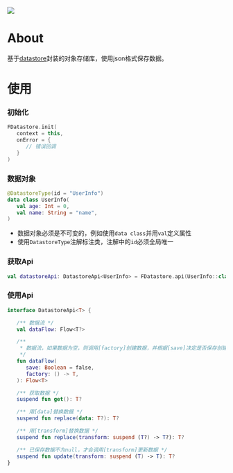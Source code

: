 [![](https://jitpack.io/v/zj565061763/datastore.svg)](https://jitpack.io/#zj565061763/datastore)

# About

基于[datastore](https://developer.android.com/topic/libraries/architecture/datastore)封装的对象存储库，使用json格式保存数据。

# 使用

### 初始化

```kotlin
FDatastore.init(
   context = this,
   onError = {
      // 错误回调
   }
)
```

### 数据对象

```kotlin
@DatastoreType(id = "UserInfo")
data class UserInfo(
   val age: Int = 0,
   val name: String = "name",
)
```

* 数据对象必须是不可变的，例如使用`data class`并用`val`定义属性
* 使用`DatastoreType`注解标注类，注解中的`id`必须全局唯一

### 获取Api

```kotlin
val datastoreApi: DatastoreApi<UserInfo> = FDatastore.api(UserInfo::class.java)
```

### 使用Api

```kotlin
interface DatastoreApi<T> {

   /** 数据流 */
   val dataFlow: Flow<T?>

   /**
    * 数据流，如果数据为空，则调用[factory]创建数据，并根据[save]决定是否保存创建的数据
    */
   fun dataFlow(
      save: Boolean = false,
      factory: () -> T,
   ): Flow<T>

   /** 获取数据 */
   suspend fun get(): T?

   /** 用[data]替换数据 */
   suspend fun replace(data: T?): T?

   /** 用[transform]替换数据 */
   suspend fun replace(transform: suspend (T?) -> T?): T?

   /** 已保存数据不为null，才会调用[transform]更新数据 */
   suspend fun update(transform: suspend (T) -> T): T?
}
```